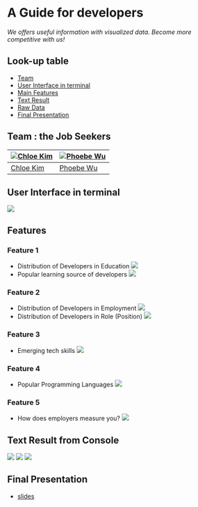 # A Guide for developers 
*We offers useful information with visualized data. Become more competitive with us!*

## Look-up table

- [Team](#Team)
- [User Interface in terminal](#User)
- [Main Features](#Features)
- [Text Result](#Text)
- [Raw Data](#Raw)
- [Final Presentation](#Final)

## Team : the Job Seekers
[![Chloe Kim](chloe.png)](mailto:minkyun3@andrew.cmu.edu)  | [![Phoebe Wu](pheobe.png)](mailto:minkyun3@andrew.cmu.edu)
---|---
[Chloe Kim](mailto:minkyun3@andrew.cmu.edu) |[Phoebe Wu](mailto:minkyun3@andrew.cmu.edu)

## User Interface in terminal
![](https://github.com/phoebeWzx/Python-Group-12/blob/master/UserInterface/consolfinal.png)

## Features
### Feature 1
- Distribution of Developers in Education
![](https://github.com/phoebeWzx/Python-Group-12/blob/master/UserInterface/feature1_1.png)
- Popular learning source of developers
![](https://github.com/phoebeWzx/Python-Group-12/blob/master/UserInterface/feature1_1.png)

### Feature 2
- Distribution of Developers in Employment
![](https://github.com/phoebeWzx/Python-Group-12/blob/master/UserInterface/feature2_1.png)
- Distribution of Developers in Role (Position)
![](https://github.com/phoebeWzx/Python-Group-12/blob/master/UserInterface/feature2_2.png)

### Feature 3
- Emerging tech skills
![](https://github.com/phoebeWzx/Python-Group-12/blob/master/UserInterface/feature3.png)

### Feature 4
- Popular Programming Languages
![](https://github.com/phoebeWzx/Python-Group-12/blob/master/UserInterface/feature4.png)

### Feature 5
- How does employers measure you?
![](https://github.com/phoebeWzx/Python-Group-12/blob/master/UserInterface/feature5.png)

## Text Result from Console
![](https://github.com/phoebeWzx/Python-Group-12/blob/master/UserInterface/conosol1.png)
![](https://github.com/phoebeWzx/Python-Group-12/blob/master/UserInterface/conosol2.png)
![](https://github.com/phoebeWzx/Python-Group-12/blob/master/UserInterface/conosol3.png)

## Final Presentation
- [slides](https://github.com/phoebeWzx/Python-Group-12/blob/master/The_Job_Seekers_presentation_deck.pptx)